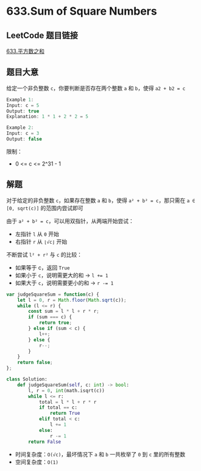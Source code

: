 # 633.Sum of Square Numbers

## LeetCode 题目链接

[633.平方数之和](https://leetcode.cn/problems/sum-of-square-numbers/)

## 题目大意

给定一个非负整数 `c`，你要判断是否存在两个整数 `a` 和 `b`，使得 `a2 + b2 = c`

```js
Example 1:
Input: c = 5
Output: true
Explanation: 1 * 1 + 2 * 2 = 5

Example 2:
Input: c = 3
Output: false
```

限制：
- 0 <= c <= 2^31 - 1

## 解题

对于给定的非负整数 `c`，如果存在整数 `a` 和 `b`，使得 `a² + b² = c`，那只需在 `a ∈ [0, sqrt(c)]` 的范围内尝试即可

由于 `a² + b² = c`，可以用双指针，从两端开始尝试：
- 左指针 `l` 从 `0` 开始
- 右指针 `r` 从 `⌊√c⌋` 开始

不断尝试 `l² + r²` 与 `c` 的比较：
- 如果等于 c，返回 `True`
- 如果小于 `c`，说明需更大的和 → `l += 1`
- 如果大于 `c`，说明需要更小的和 → `r -= 1`

```js
var judgeSquareSum = function(c) {
    let l = 0, r = Math.floor(Math.sqrt(c));
    while (l <= r) {
        const sum = l * l + r * r;
        if (sum === c) {
            return true;
        } else if (sum < c) {
            l++;
        } else {
            r--;
        }
    }
    return false;
};
```
```python
class Solution:
    def judgeSquareSum(self, c: int) -> bool:
        l, r = 0, int(math.isqrt(c))
        while l <= r:
            total = l * l + r * r
            if total == c:
                return True
            elif total < c:
                l += 1
            else:
                r -= 1
        return False
```

- 时间复杂度：`O(√c)`，最坏情况下 `a` 和 `b` 一共枚举了 `0` 到 `c` 里的所有整数
- 空间复杂度：`O(1)`